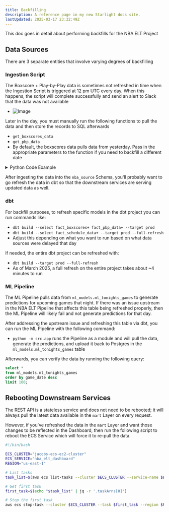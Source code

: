 ```yaml
---
title: Backfilling
description: A reference page in my new Starlight docs site.
lastUpdated: 2025-03-17 23:32:49Z
---
```


This doc goes in detail about performing backfills for the NBA ELT Project

## Data Sources

There are 3 separate entities that involve varying degrees of backfilling

### Ingestion Script

The Boxscore + Play-by-Play data is sometimes not refreshed in time when the Ingestion Script is triggered at 12 pm UTC every day. When this happens, the script will complete successfully and send an alert to Slack that the data was not available

- ![Image](https://github.com/user-attachments/assets/f91a4a91-6325-47e0-b87c-b0cf27cf43ba)

Later in the day, you must manually run the following functions to pull the data and then store the records to SQL afterwards

- `get_boxscores_data`
- `get_pbp_data`
- By default, the boxscores data pulls data from yesterday. Pass in the appropriate parameters to the function if you need to backfill a different date

<details>
<summary>Python Code Example</summary>

``` py
boxscores = get_boxscores_data(feature_flags_df=feature_flags)
pbp_data = get_pbp_data(feature_flags_df=feature_flags, df=boxscores)

with engine.begin() as connection:
    write_to_sql_upsert(
        conn=connection,
        table="aws_boxscores_source",
        schema=source_schema,
        df=boxscores,
        primary_keys=["player", "date"],
    )
    write_to_sql_upsert(
        conn=connection,
        table="aws_pbp_data_source",
        schema=source_schema,
        df=pbp_data,
        primary_keys=[
            "hometeam",
            "awayteam",
            "date",
            "timequarter",
            "numberperiod",
            "descriptionplayvisitor",
            "descriptionplayhome",
        ],
    )
```

</details>

After ingesting the data into the `nba_source` Schema, you'll probably want to go refresh the data in dbt so that the downstream services are serving updated data as well.

### dbt

For backfill purposes, to refresh specific models in the dbt project you can run commands like:

- `dbt build --select fact_boxscores+ fact_pbp_data+ --target prod`
- `dbt build --select fact_schedule_data+ --target prod --full-refresh`
- Adjust this depending on what you want to run based on what data sources were delayed that day

If needed, the entire dbt project can be refreshed with:

- `dbt build --target prod --full-refresh`
- As of March 2025, a full refresh on the entire project takes about ~4 minutes to run

### ML Pipeline

The ML Pipeline pulls data from `ml_models.ml_tonights_games` to generate predictions for upcoming games that night. If there was an issue upstream in the NBA ELT Pipeline that affects this table being refreshed properly, then the ML Pipeline will likely fail and not generate predictions for that day.

After addressing the upstream issue and refreshing this table via dbt, you can run the ML Pipeline with the following command: 

- `python -m src.app` runs the Pipeline as a module and will pull the data, generate the predictions, and upload it back to Postgres in the `ml_models.ml_tonights_games` table

Afterwards, you can verify the data by running the following query:

``` sql
select *
from ml_models.ml_tonights_games
order by game_date desc
limit 100;
```

## Rebooting Downstream Services

The REST API is a stateless service and does not need to be rebooted; it will always pull the latest data available in the `mart` Layer on every request.

However, if you've refreshed the data in the `mart` Layer and want those changes to be reflected in the Dashboard, then run the following script to reboot the ECS Service which will force it to re-pull the data.

``` sh
#!/bin/bash

ECS_CLUSTER="jacobs-ecs-ec2-cluster"
ECS_SERVICE="nba_elt_dashboard"
REGION="us-east-1"

# List tasks
task_list=$(aws ecs list-tasks --cluster $ECS_CLUSTER --service-name $ECS_SERVICE --region $REGION)

# Get first task
first_task=$(echo "$task_list" | jq -r '.taskArns[0]')

# Stop the first task
aws ecs stop-task --cluster $ECS_CLUSTER --task $first_task --region $REGION

```
